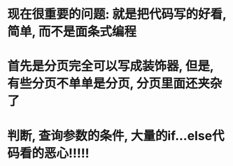 # 现在很重要的问题: 就是把代码写的好看, 简单, 而不是面条式编程
# 首先是分页完全可以写成装饰器, 但是, 有些分页不单单是分页, 分页里面还夹杂了
# 判断, 查询参数的条件, 大量的if...else代码看的恶心!!!!!
